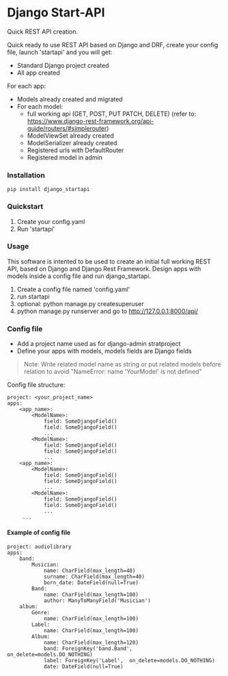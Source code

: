 # Django Start-API

Quick REST API creation.

Quick ready to use REST API based on Django and DRF, create your config file, 
launch 'startapi' and you will get:

- Standard Django project created
- All app created
 
For each app:
- Models already created and migrated
- For each model:
    - full working api (GET, POST, PUT PATCH, DELETE) (refer to: 
  https://www.django-rest-framework.org/api-guide/routers/#simplerouter) 
    - ModelViewSet already created
    - ModelSerializer already created
    - Registered urls with DefaultRouter 
    - Registered model in admin 

### Installation

    pip install django_startapi

### Quickstart

1. Create your config.yaml
2. Run 'startapi'

### Usage

This software is intented to be used to create an initial full working REST API,
based on Django and Django Rest Framework. Design apps with models inside a config file and
run django_startapi.

1. Create a config file named 'config.yaml'
2. run startapi
3. optional: python manage.py createsuperuser
4. python manage.py runserver and go to http://127.0.0.1:8000/api/

### Config file

- Add a project name used as for django-admin stratproject
- Define your apps with models, models fields are Django fields
 
> Note: Write related model name as string or put related models before 
relation  to avoid "NameError: name 'YourModel' is not defined"

Config file structure:

    project: <your_project_name>
    apps:
        <app_name>:
            <ModelName>:
                field: SomeDjangoField()
                field: SomeDjangoField()
                ...
            <ModelName>:
                field: SomeDjangoField()
                field: SomeDjangoField()
                ...
        <app_name>:
            <ModelName>:
                field: SomeDjangoField()
                field: SomeDjangoField()
                ...
            <ModelName>:
                field: SomeDjangoField()
                field: SomeDjangoField()
                ...
         ...       
  
#### Example of config file
    
    project: audiolibrary
    apps:
        band:
            Musician:
                name: CharField(max_length=40)
                surname: CharField(max_length=40)
                born_date: DateField(null=True)
            Band:
                name: CharField(max_length=100)
                author: ManyToManyField('Musician')
        album:
            Genre:
                name: CharField(max_length=100)
            Label:
                name: CharField(max_length=100)
            Album:
                name: CharField(max_length=120)
                band: ForeignKey('band.Band',  on_delete=models.DO_NOTHING)
                label: ForeignKey('Label',  on_delete=models.DO_NOTHING)
                date: DateField(null=True)

